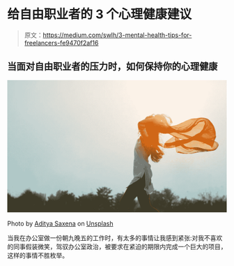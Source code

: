 # 给自由职业者的 3 个心理健康建议

> 原文：<https://medium.com/swlh/3-mental-health-tips-for-freelancers-fe9470f2af16>

## 当面对自由职业者的压力时，如何保持你的心理健康

![](img/7b982eaef514fd26e547f50a1cbbe881.png)

Photo by [Aditya Saxena](https://unsplash.com/@adityaries?utm_source=unsplash&utm_medium=referral&utm_content=creditCopyText) on [Unsplash](https://unsplash.com/search/photos/freedom?utm_source=unsplash&utm_medium=referral&utm_content=creditCopyText)

当我在办公室做一份朝九晚五的工作时，有太多的事情让我感到紧张:对我不喜欢的同事假装微笑，驾驭办公室政治，被要求在紧迫的期限内完成一个巨大的项目，这样的事情不胜枚举。